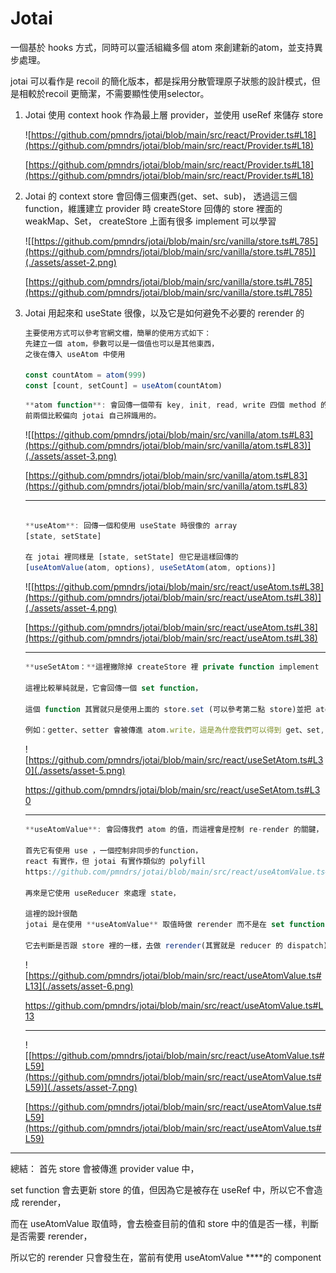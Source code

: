 # Jotai

一個基於 hooks 方式，同時可以靈活組織多個 atom 來創建新的atom，並支持異步處理。

jotai 可以看作是 recoil 的簡化版本，都是採用分散管理原子狀態的設計模式，但是相較於recoil 更簡潔，不需要顯性使用selector。

1. Jotai 使用 context hook 作為最上層 provider，並使用 useRef 來儲存 store
    
    ![[https://github.com/pmndrs/jotai/blob/main/src/react/Provider.ts#L18](https://github.com/pmndrs/jotai/blob/main/src/react/Provider.ts#L18)
    ](./assets/asset-1.png)
    
    [https://github.com/pmndrs/jotai/blob/main/src/react/Provider.ts#L18](https://github.com/pmndrs/jotai/blob/main/src/react/Provider.ts#L18)
    
2. Jotai 的 context store 會回傳三個東西(get、set、sub)，
透過這三個 function，維護建立 provider 時 createStore 回傳的 store 裡面的 weakMap、Set，
createStore 上面有很多 implement 可以學習
    
    ![[https://github.com/pmndrs/jotai/blob/main/src/vanilla/store.ts#L785](https://github.com/pmndrs/jotai/blob/main/src/vanilla/store.ts#L785)](./assets/asset-2.png)
    
    [https://github.com/pmndrs/jotai/blob/main/src/vanilla/store.ts#L785](https://github.com/pmndrs/jotai/blob/main/src/vanilla/store.ts#L785)
    
3. Jotai 用起來和 useState 很像，以及它是如何避免不必要的 rerender 的
    
    ```jsx
    主要使用方式可以參考官網文檔，簡單的使用方式如下：
    先建立一個 atom，參數可以是一個值也可以是其他東西，
    之後在傳入 useAtom 中使用
    
    const countAtom = atom(999)
    const [count, setCount] = useAtom(countAtom)
    ```
    
    ```jsx
    **atom function**: 會回傳一個帶有 key, init, read, write 四個 method 的 object，
    前兩個比較偏向 jotai 自己辨識用的。
    ```
    
    ![[https://github.com/pmndrs/jotai/blob/main/src/vanilla/atom.ts#L83](https://github.com/pmndrs/jotai/blob/main/src/vanilla/atom.ts#L83)](./assets/asset-3.png)
    
    [https://github.com/pmndrs/jotai/blob/main/src/vanilla/atom.ts#L83](https://github.com/pmndrs/jotai/blob/main/src/vanilla/atom.ts#L83)
    
    ---
    
    ```jsx
    
    **useAtom**: 回傳一個和使用 useState 時很像的 array
    [state, setState]
    
    在 jotai 裡同樣是 [state, setState] 但它是這樣回傳的
    [useAtomValue(atom, options), useSetAtom(atom, options)]
    ```
    
    ![[https://github.com/pmndrs/jotai/blob/main/src/react/useAtom.ts#L38](https://github.com/pmndrs/jotai/blob/main/src/react/useAtom.ts#L38)](./assets/asset-4.png)
    
    [https://github.com/pmndrs/jotai/blob/main/src/react/useAtom.ts#L38](https://github.com/pmndrs/jotai/blob/main/src/react/useAtom.ts#L38)
    
    ---
    
    ```jsx
    **useSetAtom：**這裡撇除掉 createStore 裡 private function implement
    
    這裡比較單純就是，它會回傳一個 set function，
    
    這個 function 其實就只是使用上面的 store.set (可以參考第二點 store)並把 atom 傳進去，然後 jotai 會處理很多 logic 去更新上面一開始 createStore 創建的 weakMap, etc...等，並回傳結果
    
    例如：getter、setter 會被傳進 atom.write，這是為什麼我們可以得到 get、set, etc...
    ```
    
    ![https://github.com/pmndrs/jotai/blob/main/src/react/useSetAtom.ts#L30](./assets/asset-5.png)
    
    https://github.com/pmndrs/jotai/blob/main/src/react/useSetAtom.ts#L30
    
    ---
    
    ```jsx
    **useAtomValue**: 會回傳我們 atom 的值，而這裡會是控制 re-render 的關鍵，
    
    首先它有使用 use ，一個控制非同步的function，
    react 有實作，但 jotai 有實作類似的 polyfill
    https://github.com/pmndrs/jotai/blob/main/src/react/useAtomValue.ts#L13
    
    再來是它使用 useReducer 來處理 state，
    
    這裡的設計很酷
    jotai 是在使用 **useAtomValue** 取值時做 rerender 而不是在 set function
    
    它去判斷是否跟 store 裡的一樣，去做 rerender(其實就是 reducer 的 dispatch)，
    ```
    
    ![https://github.com/pmndrs/jotai/blob/main/src/react/useAtomValue.ts#L13](./assets/asset-6.png)
    
    https://github.com/pmndrs/jotai/blob/main/src/react/useAtomValue.ts#L13
    
    ---
    
    ![[https://github.com/pmndrs/jotai/blob/main/src/react/useAtomValue.ts#L59](https://github.com/pmndrs/jotai/blob/main/src/react/useAtomValue.ts#L59)](./assets/asset-7.png)
    
    [https://github.com/pmndrs/jotai/blob/main/src/react/useAtomValue.ts#L59](https://github.com/pmndrs/jotai/blob/main/src/react/useAtomValue.ts#L59)
    

---

總結：
首先 store 會被傳進 provider value 中，

set function 會去更新 store 的值，但因為它是被存在 useRef 中，所以它不會造成 rerender，

而在 useAtomValue 取值時，會去檢查目前的值和 store 中的值是否一樣，判斷是否需要 rerender，

所以它的 rerender 只會發生在，當前有使用 useAtomValue ****的 component